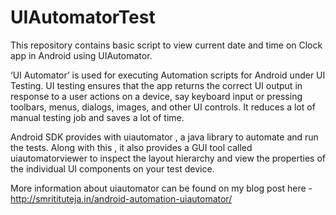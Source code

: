 # UIAutomatorTest
This repository contains basic script to view current date and time on Clock app in Android using UIAutomator.

‘UI Automator’ is used for executing Automation scripts for Android under UI Testing. UI testing ensures that the app returns the correct UI output in response to a user actions on a device, say keyboard input or pressing toolbars, menus, dialogs, images, and other UI controls. It reduces a lot of manual testing job and saves a lot of time.

Android SDK provides with uiautomator , a java library to automate and run the tests. Along with this , it also provides a GUI tool called uiautomatorviewer to inspect the layout hierarchy and view the properties of the individual UI components on your test device.

More information about uiautomator can be found on my blog post here - http://smritituteja.in/android-automation-uiautomator/
